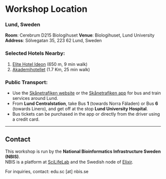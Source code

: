 # Workshop Location

### Lund, Sweden

**Room**: Cerebrum D215 Biologihuset
**Venue**: Biologihuset, Lund University
**Address**: Sölvegatan 35, 223 62 Lund, Sweden  

### Selected Hotels Nearby:

1. [Elite Hotel Ideon](https://www.elite.se/hotell/lund/elite-hotel-ideon-lund/?gad_source=1&gclid=CjwKCAjwx4O4BhAnEiwA42SbVObsGaYPDOeWuw1cO0jqcFTxJ0ITUpfXkhlmnR0OU9wp68RcMc59ghoCE2QQAvD_BwE) (650 m, 9 min walk)
2. [Akademihotellet](https://ligula.se/motel-l/motel-l-lund/?gad_source=1&gclid=CjwKCAjwx4O4BhAnEiwA42SbVOyp_VI3E2gFrSSYlOFuRBGjz4d-Cj5uIql3Rg_vtQ-2aiI3LT5ihBoCffIQAvD_BwE) (1.7 Km, 25 min walk)

### Public Transport:

- Use the [Skånetrafiken website](https://www.skanetrafiken.se/) or the [Skånetrafiken app](https://www.skanetrafiken.se/sv/sa-reser-du-med-oss/skanetrafiken-appen/) for bus and train services around Lund.
- From **Lund Centralstation**, take Bus **1** (towards Norra Fäladen) or Bus **6** (towards Linero), and get off at the stop **Lund University Hospital**.
- Bus tickets can be purchased in the app or directly from the driver using a credit card.

---

## Contact

This workshop is run by the **National Bioinformatics Infrastructure Sweden (NBIS)**.  
NBIS is a platform at [SciLifeLab](https://www.scilifelab.se/) and the Swedish node of [Elixir](https://elixir-europe.org/).

For inquiries, contact: edu.sc [at] nbis.se

